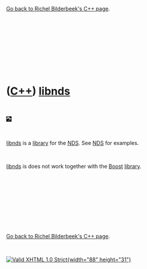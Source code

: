 

[Go back to Richel Bilderbeek's C++ page](Cpp.htm).

 

 

 

 

 

([C++](Cpp.htm)) [libnds](CppLibnds.htm)
========================================

 

![libnds](PicLibnds.png)

 

[libnds](CppLibnds.htm) is a [library](CppLibrary.htm) for the
[NDS](CppNds.htm). See [NDS](CppNds.htm) for examples.

 

[libnds](CppLibnds.htm) is does not work together with the
[Boost](CppBoost.htm) [library](CppLibrary.htm).

 

 

 

 

 

[Go back to Richel Bilderbeek's C++ page](Cpp.htm).



 

[![Valid XHTML 1.0 Strict](valid-xhtml10.png){width="88"
height="31"}](http://validator.w3.org/check?uri=referer)
